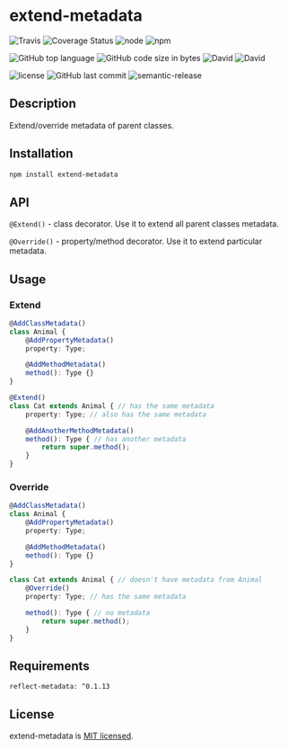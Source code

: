 # extend-metadata

![Travis](https://img.shields.io/travis/Velmisov/extend-metadata/master.svg?style=flat-square)
![Coverage Status](https://coveralls.io/repos/github/Velmisov/extend-metadata/badge.svg?branch=master)
![node](https://img.shields.io/node/v/extend-metadata.svg?style=flat-square)
![npm](https://img.shields.io/npm/v/extend-metadata.svg?style=flat-square)

![GitHub top language](https://img.shields.io/github/languages/top/Velmisov/extend-metadata.svg?style=flat-square)
![GitHub code size in bytes](https://img.shields.io/github/languages/code-size/Velmisov/extend-metadata.svg?style=flat-square)
![David](https://img.shields.io/david/Velmisov/extend-metadata.svg?style=flat-square)
![David](https://img.shields.io/david/dev/Velmisov/extend-metadata.svg?style=flat-square)

![license](https://img.shields.io/github/license/Velmisov/extend-metadata.svg?style=flat-square)
![GitHub last commit](https://img.shields.io/github/last-commit/Velmisov/extend-metadata.svg?style=flat-square)
![semantic-release](https://img.shields.io/badge/%20%20%F0%9F%93%A6%F0%9F%9A%80-semantic--release-e10079.svg?style=flat-square)

## Description

Extend/override metadata of parent classes.

## Installation

```bash
npm install extend-metadata
```

## API

`@Extend()` - class decorator. Use it to extend all parent classes metadata.

`@Override()` - property/method decorator. Use it to extend particular metadata.

## Usage

### Extend

```typescript
@AddClassMetadata()
class Animal {
    @AddPropertyMetadata()
    property: Type;

    @AddMethodMetadata()
    method(): Type {}
}

@Extend()
class Cat extends Animal { // has the same metadata
    property: Type; // also has the same metadata

    @AddAnotherMethodMetadata()
    method(): Type { // has another metadata
        return super.method();
    }
}
```

### Override

```typescript
@AddClassMetadata()
class Animal {
    @AddPropertyMetadata()
    property: Type;

    @AddMethodMetadata()
    method(): Type {}
}

class Cat extends Animal { // doesn't have metadata from Animal
    @Override()
    property: Type; // has the same metadata

    method(): Type { // no metadata
        return super.method();
    }
}
```

## Requirements

`reflect-metadata: ^0.1.13`

## License

extend-metadata is [MIT licensed](LICENSE).
